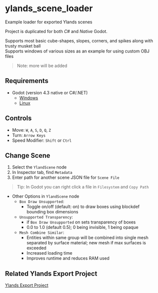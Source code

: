 # ylands_scene_loader
Example loader for exported Ylands scenes

Project is duplicated for both *C#* and *Native* Godot.

Supports most basic cube-shapes, slopes, corners, and spikes along with trusty musket ball<br/>
Supports windows of various sizes as an example for using custom OBJ files
> Note: more will be added

## Requirements
* Godot (version 4.3 native or C#/.NET)
  * [Windows](https://godotengine.org/download/windows/)
  * [Linux](https://godotengine.org/download/linux/)

## Controls
* Move: `W`, `A`, `S`, `D`, `Q`, `Z`
* Turn: `Arrow Keys`
* Speed Modifier: `Shift` or `Ctrl`

## Change Scene
1. Select the `YlandScene` node
1. In Inspector tab, find `Metadata`
1. Enter path for another scene JSON file for `Scene File`
  > Tip: In Godot you can right click a file in `Filesystem` and `Copy Path`

* Other Options in `YlandScene` node
  * `Box Draw Unsupported`:
    * Toggle on/off (default: on) to draw boxes using blockdef bounding box dimensions
  * `Unsupported Transparency`:
    * if `Box Draw Unsupported` on sets transparency of boxes
    * 0.0 to 1.0 (default 0.5); 0 being invisible, 1 being opaque
  * `Mesh Combine Similar`:
    * Entities within same group will be combined into single mesh separated by surface material; new mesh if max surfaces is exceeded
    * Increased loading time
    * Improves runtime and reduces RAM used

## Related Ylands Export Project
[Ylands Export Project](https://github.com/BinarySemaphore/ylands_exporter)
